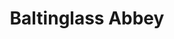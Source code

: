 ---
title: "Baltinglass Abbey"
address: "For information contact your local Tourist Office, Baltinglass, Co. Wicklow"
tel: "+353 (0)40 46 9117"
county: "Wicklow"
category: "Churches And Settlements"
type: "Content"
lat: "52.93704605102539"
lng: "-6.720506191253662"
---